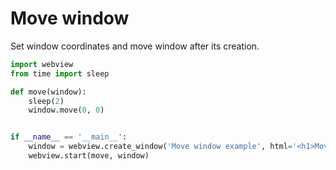 # Move window

Set window coordinates and move window after its creation.


``` python
import webview
from time import sleep

def move(window):
    sleep(2)
    window.move(0, 0)


if __name__ == '__main__':
    window = webview.create_window('Move window example', html='<h1>Move window</h1>', x=100, y=200)
    webview.start(move, window)
```
